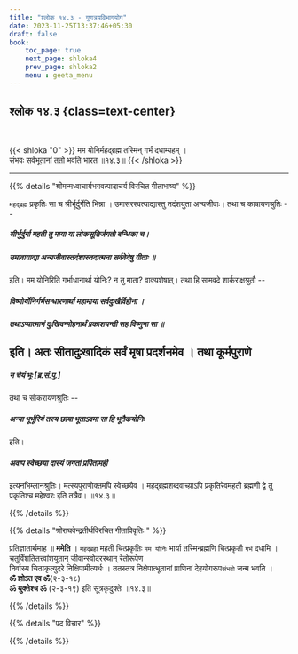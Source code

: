 ```yaml
---
title: "श्लोक १४.३ - गुणत्रयविभागयोग"
date: 2023-11-25T13:37:46+05:30
draft: false
book:
    toc_page: true
    next_page: shloka4
    prev_page: shloka2
    menu : geeta_menu
---
```




## श्लोक १४.३ {class=text-center}

<br/>

{{< shloka  "0"  >}}
मम योनिर्महद्ब्रह्म तस्मिन् गर्भं दधाम्यहम् ।  
संभवः सर्वभूतानां ततो भवति भारत ॥१४.३॥
{{< /shloka >}}

---


{{% details "श्रीमन्मध्वाचार्यभगवत्पादाचर्य विरचित  गीताभाष्य" %}}

`महद्ब्रह्म` प्रकृतिः सा च श्रीर्भूर्दुर्गेति भिन्ना । 
उमासरस्वत्याद्यास्तु तदंशयुता अन्यजीवाः। 
तथा च काषायणश्रुतिः -- 
##### श्रीर्भुर्दुर्गा महती तु माया या लोकसूतिर्जगतो बन्धिका च। 
##### उमावागाद्या अन्यजीवास्तदंशास्तदात्मना सर्ववेदेषु गीताः ॥
इति। मम योनिरिति गर्भाधानार्था योनिः?
न तु माता? वाक्यशेषात्। तथा हि सामवदे शार्कराक्षश्रुतौ -- 
##### विष्णोर्योनिर्गर्भसन्धारणार्था महामाया सर्वदुःखैर्विहीना । 
##### तथाऽप्यात्मानं दुःखिवन्मोहनार्थं प्रकाशयन्ती सह विष्णुना सा ॥ 
इति। अतः सीतादुःखादिकं सर्वं मृषा प्रदर्शनमेव । तथा कूर्मपुराणे 
-- 
##### न चेयं भूः [ब्र.सं.पु.] 
तथा च सौकरायणश्रुतिः -- 
##### अन्या भूर्भूरियं तस्य छाया भूताऽवमा सा हि भूतैकयोनिः 
इति। 
##### अवाप स्वेच्छया दास्यं जगतां प्रपितामही 
इत्यनभिम्लानश्रुतिः। मत्स्यपुराणोक्तमपि स्वेच्छयैव । 
महद्ब्रह्मशब्दवाच्या़ऽपि प्रकृतिरेवमहती ब्रह्मणी द्वे तु प्रकृतिश्च महेश्वरः 
इति तत्रैव।  ॥१४.३॥

{{% /details %}}



{{% details "श्रीराघवेन्द्रतीर्थविरचित गीताविवृतिः " %}}

प्रतिज्ञातार्थमाह ॥ **ममेति** । `महद्‌ब्रहा` महती चित्प्रकृतिः 
`मम योनिः` भार्या तस्मिन्ब्रह्मणि चित्प्रकृतौ `गर्भं` दधामि । 
चतुर्विंशतितत्त्वांशयुतान्‌ जीवान्स्वोदरस्थान्‌ रेतोरूपेण  
निर्वास्य चित्प्रकृत्युदरे निक्षिपामीत्यर्थः । 
ततस्तत्र निक्षेपात्भूतानां प्राणिनां देहयोगरूप`संभवो` जन्म 
भवति ।   
**ॐ ज्ञोऽत एव ॐ**(२-३-१८)   
**ॐ युक्तेश्च ॐ** (२-३-१९) इति सूत्रकृदुक्तेः ॥१४.३॥

{{% /details %}}



{{% details "पद विचार" %}}


{{% /details %}}
